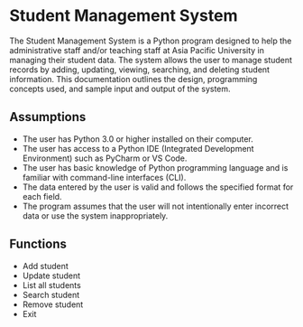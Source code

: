 # Student Management System
 
The Student Management System is a Python program designed to help the administrative staff and/or teaching staff at Asia Pacific University in managing their student data. The system allows the user to manage student records by adding, updating, viewing, searching, and deleting student information. This documentation outlines the design, programming concepts used, and sample input and output of the system.

## Assumptions
* The user has Python 3.0 or higher installed on their computer.
* The user has access to a Python IDE (Integrated Development Environment) such as PyCharm or VS Code.
* The user has basic knowledge of Python programming language and is familiar with command-line interfaces (CLI).
* The data entered by the user is valid and follows the specified format for each field.
* The program assumes that the user will not intentionally enter incorrect data or use the system inappropriately.

## Functions
* Add student
* Update student
* List all students
* Search student
* Remove student
* Exit